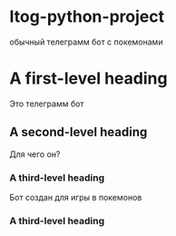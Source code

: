 # Itog-python-project
обычный телеграмм бот с покемонами
# A first-level heading
Это телеграмм бот
## A second-level heading
Для чего он?
### A third-level heading
Бот создан для игры в покемонов


### A third-level heading

